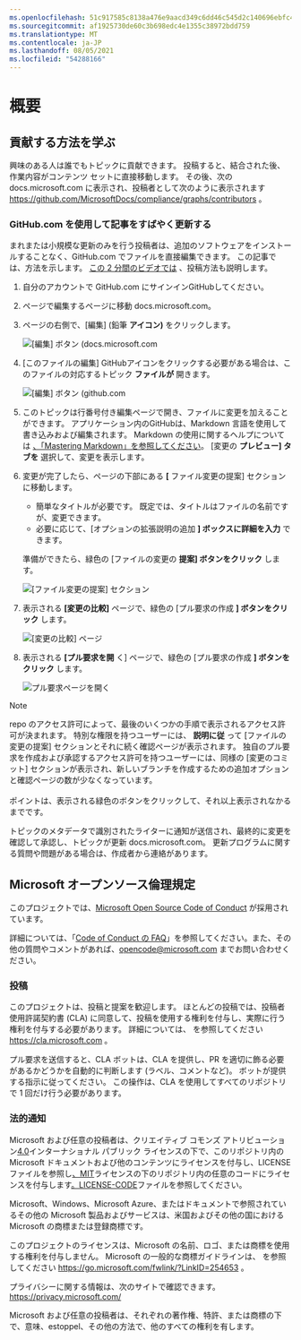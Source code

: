 ```yaml
---
ms.openlocfilehash: 51c917585c8138a476e9aacd349c6dd46c545d2c140696ebfc4d0aee6f0a67cc
ms.sourcegitcommit: af1925730de60c3b698edc4e1355c38972bdd759
ms.translationtype: MT
ms.contentlocale: ja-JP
ms.lasthandoff: 08/05/2021
ms.locfileid: "54288166"
---
```

# <a name="overview"></a>概要

## <a name="learn-how-to-contribute"></a>貢献する方法を学ぶ

興味のある人は誰でもトピックに貢献できます。 投稿すると、結合された後、作業内容がコンテンツ セットに直接移動します。 その後、次の docs.microsoft.com に表示され、投稿者として次のように表示されます <https://github.com/MicrosoftDocs/compliance/graphs/contributors> 。

### <a name="quickly-update-an-article-using-githubcom"></a>GitHub.com を使用して記事をすばやく更新する

まれまたは小規模な更新のみを行う投稿者は、追加のソフトウェアをインストールすることなく、GitHub.com でファイルを直接編集できます。 この記事では、方法を示します。 [この 2 分間のビデオでは](https://www.microsoft.com/videoplayer/embed/RE1XQTG) 、投稿方法も説明します。

1. 自分のアカウントで GitHub.com にサインインGitHubしてください。
2. ページで編集するページに移動 docs.microsoft.com。
3. ページの右側で、[編集] (鉛筆 **アイコン)** をクリックします。

   ![[編集] ボタン (docs.microsoft.com](compliance/media/quick-update-edit.png)

4. [このファイルの編集] GitHubアイコンをクリックする必要がある場合は、このファイルの対応するトピック **ファイルが** 開きます。

   ![[編集] ボタン (github.com](compliance/media/quick-update-github.png)

5. このトピックは行番号付き編集ページで開き、ファイルに変更を加えることができます。 アプリケーション内のGitHubは、Markdown 言語を使用して書き込みおよび編集されます。 Markdown の使用に関するヘルプについては [、「Mastering Markdown」を参照してください](https://guides.github.com/features/mastering-markdown/)。 [変更の **プレビュー] タブを** 選択して、変更を表示します。

6. 変更が完了したら、ページの下部にある **[** ファイル変更の提案] セクションに移動します。

   - 簡単なタイトルが必要です。 既定では、タイトルはファイルの名前ですが、変更できます。
   - 必要に応じて、[オプションの拡張説明の追加 **] ボックスに詳細を入力** できます。

   準備ができたら、緑色の [ファイルの変更の **提案] ボタンをクリック** します。

   ![[ファイル変更の提案] セクション](compliance/media/propose-file-change.png)

7. 表示される **[変更の比較]** ページで、緑色の [プル要求の作成 **] ボタンをクリック** します。

   ![[変更の比較] ページ](compliance/media/comparing-changes-page.png)

8. 表示される **[プル要求を開** く] ページで、緑色の [プル要求の作成 **] ボタンをクリック** します。

   ![プル要求ページを開く](compliance/media/open-a-pull-request-page.png)

> [!NOTE]
> repo のアクセス許可によって、最後のいくつかの手順で表示されるアクセス許可が決まれます。 特別な権限を持つユーザーには、 **説明に従** って [ファイルの変更の提案] セクションとそれに続く確認ページが表示されます。 独自のプル要求を作成および承認するアクセス許可を持つユーザーには、同様の [変更のコミット] セクションが表示され、新しいブランチを作成するための追加オプションと確認ページの数が少なくなっています。<br/><br/>ポイントは、表示される緑色のボタンをクリックして、それ以上表示されなかるまでです。

トピックのメタデータで識別されたライターに通知が送信され、最終的に変更を確認して承認し、トピックが更新 docs.microsoft.com。 更新プログラムに関する質問や問題がある場合は、作成者から連絡があります。

## <a name="microsoft-open-source-code-of-conduct"></a>Microsoft オープンソース倫理規定

このプロジェクトでは、[Microsoft Open Source Code of Conduct](https://opensource.microsoft.com/codeofconduct/) が採用されています。

詳細については、「[Code of Conduct の FAQ](https://opensource.microsoft.com/codeofconduct/faq/)」を参照してください。また、その他の質問やコメントがあれば、[opencode@microsoft.com](mailto:opencode@microsoft.com) までお問い合わせください。

### <a name="contributing"></a>投稿

このプロジェクトは、投稿と提案を歓迎します。  ほとんどの投稿では、投稿者使用許諾契約書 (CLA) に同意して、投稿を使用する権利を付与し、実際に行う権利を付与する必要があります。 詳細については、 を参照してください <https://cla.microsoft.com> 。

プル要求を送信すると、CLA ボットは、CLA を提供し、PR を適切に飾る必要があるかどうかを自動的に判断します (ラベル、コメントなど)。 ボットが提供する指示に従ってください。 この操作は、CLA を使用してすべてのリポジトリで 1 回だけ行う必要があります。

### <a name="legal-notices"></a>法的通知

Microsoft および任意の投稿者は、クリエイティブ コモンズ アトリビューション[4.0](https://creativecommons.org/licenses/by/4.0/legalcode)インターナショナル パブリック ライセンスの下で、このリポジトリ内の[](LICENSE)Microsoft ドキュメントおよび他のコンテンツにライセンスを付与し、LICENSE ファイルを参照し[、MIT](https://opensource.org/licenses/MIT)ライセンスの下のリポジトリ内の任意のコードにライセンスを付与します[。LICENSE-CODE](LICENSE-CODE)ファイルを参照してください。

Microsoft、Windows、Microsoft Azure、またはドキュメントで参照されているその他の Microsoft 製品およびサービスは、米国およびその他の国における Microsoft の商標または登録商標です。

このプロジェクトのライセンスは、Microsoft の名前、ロゴ、または商標を使用する権利を付与しません。 Microsoft の一般的な商標ガイドラインは、 を参照してください <https://go.microsoft.com/fwlink/?LinkID=254653> 。

プライバシーに関する情報は、次のサイトで確認できます。 <https://privacy.microsoft.com/>

Microsoft および任意の投稿者は、それぞれの著作権、特許、または商標の下で、意味、estoppel、その他の方法で、他のすべての権利を有します。
